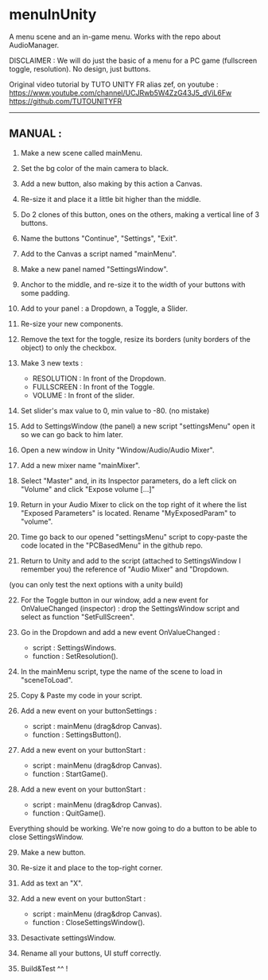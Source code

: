 # menuInUnity
 A menu scene and an in-game menu. Works with the repo about AudioManager.

 DISCLAIMER : We will do just the basic of a menu for a PC game (fullscreen toggle, resolution). No design, just buttons.

Original video tutorial by TUTO UNITY FR alias zef, on youtube :
https://www.youtube.com/channel/UCJRwb5W4ZzG43J5_dViL6Fw
https://github.com/TUTOUNITYFR

 -----------------
 MANUAL :
 -----------------

1. Make a new scene called mainMenu.

2. Set the bg color of the main camera to black.

3. Add a new button, also making by this action a Canvas.

4. Re-size it and place it a little bit higher than the middle. 

5. Do 2 clones of this button, ones on the others, making a vertical line of 3 buttons.

6. Name the buttons "Continue", "Settings", "Exit".

7. Add to the Canvas a script named "mainMenu".

8. Make a new panel named "SettingsWindow".

9. Anchor to the middle, and re-size it to the width of your buttons with some padding.

10. Add to your panel : a Dropdown, a Toggle, a Slider.

11. Re-size your new components.

12. Remove the text for the toggle, resize its borders (unity borders of the object) to only the checkbox.

13. Make 3 new texts :
    - RESOLUTION : In front of the Dropdown.
    - FULLSCREEN : In front of the Toggle.
    - VOLUME : In front of the slider.

14. Set slider's max value to 0, min value to -80. (no mistake)

15. Add to SettingsWindow (the panel) a new script "settingsMenu" open it so we can go back to him later.

16. Open a new window in Unity "Window/Audio/Audio Mixer".

17. Add a new mixer name "mainMixer".

18. Select "Master" and, in its Inspector parameters, do a left click on "Volume" and click "Expose volume [...]"

19. Return in your Audio Mixer to click on the top right of it where the list "Exposed Parameters" is located. Rename "MyExposedParam" to "volume".

20. Time go back to our opened "settingsMenu" script to copy-paste the code located in the "PCBasedMenu" in the github repo.

21. Return to Unity and add to the script (attached to SettingsWindow I remember you) the reference of "Audio Mixer" and "Dropdown.

(you can only test the next options with a unity build)

22. For the Toggle button in our window, add a new event for OnValueChanged (inspector) : drop the SettingsWindow script and select as function "SetFullScreen".

23. Go in the Dropdown and add a new event OnValueChanged : 
    - script : SettingsWindows.
    - function : SetResolution().

24. In the mainMenu script, type the name of the scene to load in "sceneToLoad".

25. Copy & Paste my code in your script.

26. Add a new event on your buttonSettings :
    - script : mainMenu (drag&drop Canvas).
    - function : SettingsButton().

27. Add a new event on your buttonStart :
    - script : mainMenu (drag&drop Canvas).
    - function : StartGame().

28. Add a new event on your buttonStart :
    - script : mainMenu (drag&drop Canvas).
    - function : QuitGame().

Everything should be working. We're now going to do a button to be able to close SettingsWindow.

29. Make a new button.

30. Re-size it and place to the top-right corner.

31. Add as text an "X".

32. Add a new event on your buttonStart :
    - script : mainMenu (drag&drop Canvas).
    - function : CloseSettingsWindow(). 

33. Desactivate settingsWindow.

34. Rename all your buttons, UI stuff correctly.

34. Build&Test ^^ !